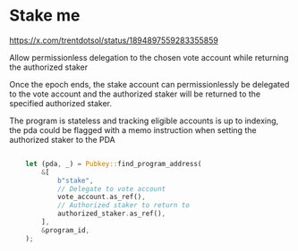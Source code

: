 # Stake me

https://x.com/trentdotsol/status/1894897559283355859

Allow permissionless delegation to the chosen vote account while returning the authorized staker

Once the epoch ends, the stake account can permissionlessly be delegated to the vote account and the authorized staker will be returned to the specified authorized staker.

The program is stateless and tracking eligible accounts is up to indexing, the pda could be flagged with a memo instruction when setting the authorized staker to the PDA

```rust

    let (pda, _) = Pubkey::find_program_address(
        &[
            b"stake",
            // Delegate to vote account
            vote_account.as_ref(),
            // Authorized staker to return to
            authorized_staker.as_ref(),
        ],
        &program_id,
    );
```
